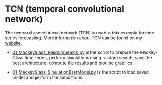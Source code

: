 # TCN (temporal convolutional network)

The temporal convolutional network (TCN) is used in this example for time series forecasting. More information about TCN can be found on my [website](https://kaikealves.weebly.com/neural-networks.html).

- [01_MackeyGlass_RandomSearch.py](https://github.com/kaikerochaalves/TCN-temporal-convolutional-network-/blob/c59fff738fac0d7b540efbb13aef0812eed15ec5/01_MackeyGlass_RandomSearch.py) is the script to prepare the Mackey-Glass time series, perform simulations using random search, save the best architecture, compute the results and plot the graphics.

- [01_MackeyGlass_SimulationBestModel.py](https://github.com/kaikerochaalves/TCN-temporal-convolutional-network-/blob/c59fff738fac0d7b540efbb13aef0812eed15ec5/01_MackeyGlass_SimulationBestModel.py) is the script to load saved model and perform the simulations.
